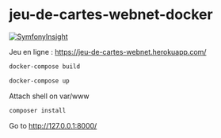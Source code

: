 # jeu-de-cartes-webnet-docker

[![SymfonyInsight](https://insight.symfony.com/projects/4d0fa940-ad1f-4f37-bc09-52367d956c61/big.svg)](https://insight.symfony.com/projects/4d0fa940-ad1f-4f37-bc09-52367d956c61)

Jeu en ligne : https://jeu-de-cartes-webnet.herokuapp.com/ 

```bash
docker-compose build
```

```bash
docker-compose up
```

Attach shell on var/www

```bash
composer install
```
Go to http://127.0.0.1:8000/
